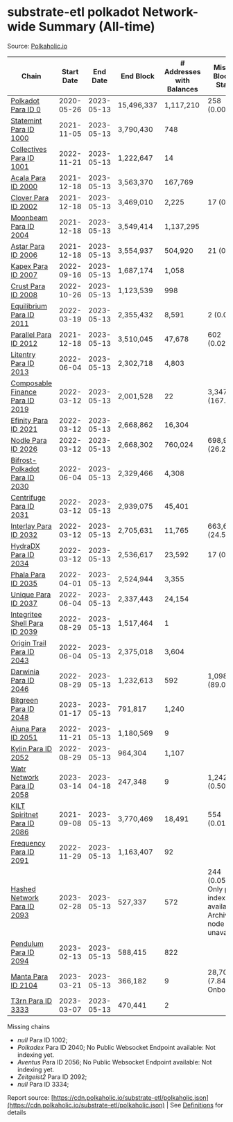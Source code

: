 # substrate-etl polkadot Network-wide Summary (All-time)

Source: [Polkaholic.io](https://polkaholic.io)


| Chain            | Start Date | End Date | End Block | # Addresses with Balances | Missing Blocks / Status |
| ---------------- | ---------- | ---------| --------- | ------------------------- | ----------------------- |
| [Polkadot Para ID 0](/polkadot/0-polkadot) | 2020-05-26 | 2023-05-13 | 15,496,337 |  1,117,210 | 258 (0.00%)  |
| [Statemint Para ID 1000](/polkadot/1000-statemint) | 2021-11-05 | 2023-05-13 | 3,790,430 |  748 |    |
| [Collectives Para ID 1001](/polkadot/1001-collectives) | 2022-11-21 | 2023-05-13 | 1,222,647 |  14 |    |
| [Acala Para ID 2000](/polkadot/2000-acala) | 2021-12-18 | 2023-05-13 | 3,563,370 |  167,769 |    |
| [Clover Para ID 2002](/polkadot/2002-clover) | 2021-12-18 | 2023-05-13 | 3,469,010 |  2,225 | 17 (0.00%)  |
| [Moonbeam Para ID 2004](/polkadot/2004-moonbeam) | 2021-12-18 | 2023-05-13 | 3,549,414 |  1,137,295 |    |
| [Astar Para ID 2006](/polkadot/2006-astar) | 2021-12-18 | 2023-05-13 | 3,554,937 |  504,920 | 21 (0.00%)  |
| [Kapex Para ID 2007](/polkadot/2007-kapex) | 2022-09-16 | 2023-05-13 | 1,687,174 |  1,058 |    |
| [Crust Para ID 2008](/polkadot/2008-crust) | 2022-10-26 | 2023-05-13 | 1,123,539 |  998 |    |
| [Equilibrium Para ID 2011](/polkadot/2011-equilibrium) | 2022-03-19 | 2023-05-13 | 2,355,432 |  8,591 | 2 (0.00%)  |
| [Parallel Para ID 2012](/polkadot/2012-parallel) | 2021-12-18 | 2023-05-13 | 3,510,045 |  47,678 | 602 (0.02%)  |
| [Litentry Para ID 2013](/polkadot/2013-litentry) | 2022-06-04 | 2023-05-13 | 2,302,718 |  4,803 |    |
| [Composable Finance Para ID 2019](/polkadot/2019-composable) | 2022-03-12 | 2023-05-13 | 2,001,528 |  22 | 3,347,967 (167.27%)  |
| [Efinity Para ID 2021](/polkadot/2021-efinity) | 2022-03-12 | 2023-05-13 | 2,668,862 |  16,304 |    |
| [Nodle Para ID 2026](/polkadot/2026-nodle) | 2022-03-12 | 2023-05-13 | 2,668,302 |  760,024 | 698,978 (26.20%)  |
| [Bifrost-Polkadot Para ID 2030](/polkadot/2030-bifrost-dot) | 2022-06-04 | 2023-05-13 | 2,329,466 |  4,308 |    |
| [Centrifuge Para ID 2031](/polkadot/2031-centrifuge) | 2022-03-12 | 2023-05-13 | 2,939,075 |  45,401 |    |
| [Interlay Para ID 2032](/polkadot/2032-interlay) | 2022-03-12 | 2023-05-13 | 2,705,631 |  11,765 | 663,696 (24.53%)  |
| [HydraDX Para ID 2034](/polkadot/2034-hydradx) | 2022-03-12 | 2023-05-13 | 2,536,617 |  23,592 | 17 (0.00%)  |
| [Phala Para ID 2035](/polkadot/2035-phala) | 2022-04-01 | 2023-05-13 | 2,524,944 |  3,355 |    |
| [Unique Para ID 2037](/polkadot/2037-unique) | 2022-06-04 | 2023-05-13 | 2,337,443 |  24,154 |    |
| [Integritee Shell Para ID 2039](/polkadot/2039-integritee-shell) | 2022-08-29 | 2023-05-13 | 1,517,464 |  1 |    |
| [Origin Trail Para ID 2043](/polkadot/2043-origintrail) | 2022-06-04 | 2023-05-13 | 2,375,018 |  3,604 |    |
| [Darwinia Para ID 2046](/polkadot/2046-darwinia) | 2022-08-29 | 2023-05-13 | 1,232,613 |  592 | 1,098,047 (89.08%)  |
| [Bitgreen Para ID 2048](/polkadot/2048-bitgreen) | 2023-01-17 | 2023-05-13 | 791,817 |  1,240 |    |
| [Ajuna Para ID 2051](/polkadot/2051-ajuna) | 2022-11-21 | 2023-05-13 | 1,180,569 |  9 |    |
| [Kylin Para ID 2052](/polkadot/2052-kylin) | 2022-08-29 | 2023-05-13 | 964,304 |  1,107 |    |
| [Watr Network Para ID 2058](/polkadot/2058-watr) | 2023-03-14 | 2023-04-18 | 247,348 |  9 | 1,242 (0.50%)  |
| [KILT Spiritnet Para ID 2086](/polkadot/2086-kilt) | 2021-09-08 | 2023-05-13 | 3,770,469 |  18,491 | 554 (0.01%)  |
| [Frequency Para ID 2091](/polkadot/2091-frequency) | 2022-11-29 | 2023-05-13 | 1,163,407 |  92 |    |
| [Hashed Network Para ID 2093](/polkadot/2093-hashed) | 2023-02-28 | 2023-05-13 | 527,337 |  572 | 244 (0.05%) Only partial index available: Archive node unavailable |
| [Pendulum Para ID 2094](/polkadot/2094-pendulum) | 2023-02-13 | 2023-05-13 | 588,415 |  822 |    |
| [Manta Para ID 2104](/polkadot/2104-manta) | 2023-03-21 | 2023-05-13 | 366,182 |  9 | 28,703 (7.84%) Onboarding |
| [T3rn Para ID 3333](/polkadot/3333-t3rn) | 2023-03-07 | 2023-05-13 | 470,441 |  2 |    |

Missing chains


* *null* Para ID 1002; 
* *Polkadex* Para ID 2040; No Public Websocket Endpoint available: Not indexing yet.
* *Aventus* Para ID 2056; No Public Websocket Endpoint available: Not indexing yet.
* *Zeitgeist2* Para ID 2092; 
* *null* Para ID 3334; 

Report source: [https://cdn.polkaholic.io/substrate-etl/polkaholic.json](https://cdn.polkaholic.io/substrate-etl/polkaholic.json) | See [Definitions](/DEFINITIONS.md) for details
